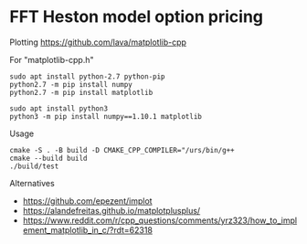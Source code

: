 # FFT Heston model option pricing

Plotting https://github.com/lava/matplotlib-cpp

For "matplotlib-cpp.h"
```
sudo apt install python-2.7 python-pip
python2.7 -m pip install numpy
python2.7 -m pip install matplotlib
```
```
sudo apt install python3
python3 -m pip install numpy==1.10.1 matplotlib
```

Usage
```
cmake -S . -B build -D CMAKE_CPP_COMPILER="/urs/bin/g++
cmake --build build
./build/test
```

Alternatives
- https://github.com/epezent/implot
- https://alandefreitas.github.io/matplotplusplus/
- https://www.reddit.com/r/cpp_questions/comments/yrz323/how_to_implement_matplotlib_in_c/?rdt=62318